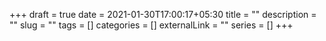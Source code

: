 +++ 
draft = true
date = 2021-01-30T17:00:17+05:30
title = ""
description = ""
slug = "" 
tags = []
categories = []
externalLink = ""
series = []
+++

